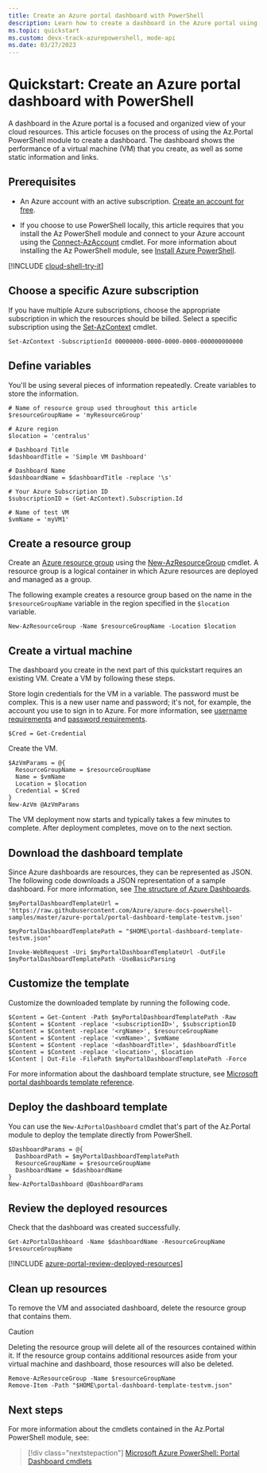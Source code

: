 ```yaml
---
title: Create an Azure portal dashboard with PowerShell
description: Learn how to create a dashboard in the Azure portal using Azure PowerShell.
ms.topic: quickstart
ms.custom: devx-track-azurepowershell, mode-api
ms.date: 03/27/2023
---
```


# Quickstart: Create an Azure portal dashboard with PowerShell

A dashboard in the Azure portal is a focused and organized view of your cloud resources. This article focuses on the process of using the Az.Portal PowerShell module to create a dashboard. The dashboard shows the performance of a virtual machine (VM) that you create, as well as some static information and links.

## Prerequisites

- An Azure account with an active subscription. [Create an account for free](https://azure.microsoft.com/free/?WT.mc_id=A261C142F).

- If you choose to use PowerShell locally, this article requires that you install the Az PowerShell module and connect to your Azure account using the [Connect-AzAccount](/powershell/module/az.accounts/connect-azaccount) cmdlet. For more information about installing the Az PowerShell module, see [Install Azure PowerShell](/powershell/azure/install-az-ps).

[!INCLUDE [cloud-shell-try-it](../../includes/cloud-shell-try-it.md)]

## Choose a specific Azure subscription

If you have multiple Azure subscriptions, choose the appropriate subscription in which the resources
should be billed. Select a specific subscription using the
[Set-AzContext](/powershell/module/az.accounts/set-azcontext) cmdlet.

```azurepowershell-interactive
Set-AzContext -SubscriptionId 00000000-0000-0000-0000-000000000000
```

## Define variables

You'll be using several pieces of information repeatedly. Create variables to store the information.

```azurepowershell-interactive
# Name of resource group used throughout this article
$resourceGroupName = 'myResourceGroup'

# Azure region
$location = 'centralus'

# Dashboard Title
$dashboardTitle = 'Simple VM Dashboard'

# Dashboard Name
$dashboardName = $dashboardTitle -replace '\s'

# Your Azure Subscription ID
$subscriptionID = (Get-AzContext).Subscription.Id

# Name of test VM
$vmName = 'myVM1'
```

## Create a resource group

Create an [Azure resource group](../azure-resource-manager/management/overview.md)
using the [New-AzResourceGroup](/powershell/module/az.resources/new-azresourcegroup)
cmdlet. A resource group is a logical container in which Azure resources are deployed and managed as
a group.

The following example creates a resource group based on the name in the `$resourceGroupName`
variable in the region specified in the `$location` variable.

```azurepowershell-interactive
New-AzResourceGroup -Name $resourceGroupName -Location $location
```

## Create a virtual machine

The dashboard you create in the next part of this quickstart requires an existing VM. Create a VM by
following these steps.

Store login credentials for the VM in a variable. The password must be complex. This is a new user
name and password; it's not, for example, the account you use to sign in to Azure. For more
information, see [username requirements](../virtual-machines/windows/faq.yml#what-are-the-username-requirements-when-creating-a-vm-)
and [password requirements](../virtual-machines/windows/faq.yml#what-are-the-password-requirements-when-creating-a-vm-).

```azurepowershell-interactive
$Cred = Get-Credential
```

Create the VM.

```azurepowershell-interactive
$AzVmParams = @{
  ResourceGroupName = $resourceGroupName
  Name = $vmName
  Location = $location
  Credential = $Cred
}
New-AzVm @AzVmParams
```

The VM deployment now starts and typically takes a few minutes to complete. After deployment
completes, move on to the next section.

## Download the dashboard template

Since Azure dashboards are resources, they can be represented as JSON. The following code downloads
a JSON representation of a sample dashboard. For more information, see [The structure of Azure Dashboards](./azure-portal-dashboards-structure.md).

```azurepowershell-interactive
$myPortalDashboardTemplateUrl = 'https://raw.githubusercontent.com/Azure/azure-docs-powershell-samples/master/azure-portal/portal-dashboard-template-testvm.json'

$myPortalDashboardTemplatePath = "$HOME\portal-dashboard-template-testvm.json"

Invoke-WebRequest -Uri $myPortalDashboardTemplateUrl -OutFile $myPortalDashboardTemplatePath -UseBasicParsing
```

## Customize the template

Customize the downloaded template by running the following code.

```azurepowershell
$Content = Get-Content -Path $myPortalDashboardTemplatePath -Raw
$Content = $Content -replace '<subscriptionID>', $subscriptionID
$Content = $Content -replace '<rgName>', $resourceGroupName
$Content = $Content -replace '<vmName>', $vmName
$Content = $Content -replace '<dashboardTitle>', $dashboardTitle
$Content = $Content -replace '<location>', $location
$Content | Out-File -FilePath $myPortalDashboardTemplatePath -Force
```

For more information about the dashboard template structure, see [Microsoft portal dashboards template reference](/azure/templates/microsoft.portal/dashboards).

## Deploy the dashboard template

You can use the `New-AzPortalDashboard` cmdlet that's part of the Az.Portal module to deploy the
template directly from PowerShell.

```azurepowershell
$DashboardParams = @{
  DashboardPath = $myPortalDashboardTemplatePath
  ResourceGroupName = $resourceGroupName
  DashboardName = $dashboardName
}
New-AzPortalDashboard @DashboardParams
```

## Review the deployed resources

Check that the dashboard was created successfully.

```azurepowershell
Get-AzPortalDashboard -Name $dashboardName -ResourceGroupName $resourceGroupName
```

[!INCLUDE [azure-portal-review-deployed-resources](../../includes/azure-portal-review-deployed-resources.md)]

## Clean up resources

To remove the VM and associated dashboard, delete the resource group that contains them.

> [!CAUTION]
> Deleting the resource group will delete all of the resources contained within it. If the resource group contains additional resources aside from your virtual machine and dashboard, those resources will also be deleted.

```azurepowershell-interactive
Remove-AzResourceGroup -Name $resourceGroupName
Remove-Item -Path "$HOME\portal-dashboard-template-testvm.json"
```

## Next steps

For more information about the cmdlets contained in the Az.Portal PowerShell module, see:

> [!div class="nextstepaction"]
> [Microsoft Azure PowerShell: Portal Dashboard cmdlets](/powershell/module/Az.Portal/#portal)
